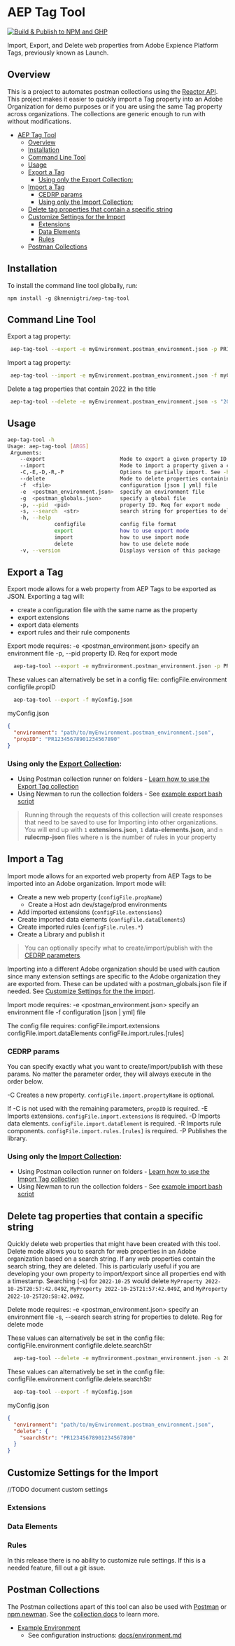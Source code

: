 # AEP Tag Tool

[![Build & Publish to NPM and GHP](https://github.com/knennigtri/aep-tag-tool/actions/workflows/release.yml/badge.svg?branch=main)](https://github.com/knennigtri/aep-tag-tool/actions/workflows/release.yml)

Import, Export, and Delete web properties from Adobe Expience Platform Tags, previously known as Launch.

## Overview

This is a project to automates postman collections using the [Reactor API](https://www.adobe.io/experience-platform-apis/references/reactor/). This project makes it easier to quickly import a Tag property into an Adobe Organization for demo purposes or if you are using the same Tag property across organizations. The collections are generic enough to run with without modifications. 

<!-- START doctoc generated TOC please keep comment here to allow auto update -->
<!-- DON'T EDIT THIS SECTION, INSTEAD RE-RUN doctoc TO UPDATE -->

- [AEP Tag Tool](#aep-tag-tool)
  - [Overview](#overview)
  - [Installation](#installation)
  - [Command Line Tool](#command-line-tool)
  - [Usage](#usage)
  - [Export a Tag](#export-a-tag)
    - [Using only the Export Collection:](#using-only-the-export-collection)
  - [Import a Tag](#import-a-tag)
    - [CEDRP params](#cedrp-params)
    - [Using only the Import Collection:](#using-only-the-import-collection)
  - [Delete tag properties that contain a specific string](#delete-tag-properties-that-contain-a-specific-string)
  - [Customize Settings for the Import](#customize-settings-for-the-import)
    - [Extensions](#extensions)
    - [Data Elements](#data-elements)
    - [Rules](#rules)
  - [Postman Collections](#postman-collections)

<!-- END doctoc generated TOC please keep comment here to allow auto update -->

## Installation
To install the command line tool globally, run:

```shell
npm install -g @knennigtri/aep-tag-tool
```

## Command Line Tool

Export a tag property:
```bash
 aep-tag-tool --export -e myEnvironment.postman_environment.json -p PR12345678901234567890
```

Import a tag property:
```bash
 aep-tag-tool --import -e myEnvironment.postman_environment.json -f myConfig.json
```

Delete a tag properties that contain 2022 in the title
```bash
 aep-tag-tool --delete -e myEnvironment.postman_environment.json -s "2022"
```

## Usage
```bash
aep-tag-tool -h
Usage: aep-tag-tool [ARGS]
 Arguments:
    --export                        Mode to export a given property ID
    --import                        Mode to import a property given a config file
    -C,-E,-D,-R,-P                  Options to partially import. See -h import
    --delete                        Mode to delete properties containing a specific string
    -f  <file>                      configuration [json | yml] file
    -e  <postman_environment.json>  specify an environment file
    -g  <postman_globals.json>      specify a global file
    -p, --pid  <pid>                property ID. Req for export mode
    -s, --search  <str>             search string for properties to delete. Reg for delete mode
    -h, --help
               configfile           config file format
               export               how to use export mode
               import               how to use import mode
               delete               how to use delete mode
    -v, --version                   Displays version of this package
```
## Export a Tag
Export mode allows for a web property from AEP Tags to be exported as JSON. Exporting a tag will:
 * create a configuration file with the same name as the property
 * export extensions
 * export data elements
 * export rules and their rule components

Export mode requires:
 -e  <postman_environment.json>  specify an environment file
 -p, --pid  <pid>                property ID. Req for export mode

```bash
  aep-tag-tool --export -e myEnvironment.postman_environment.json -p PR12345678901234567890
```

These values can alternatively be set in a config file:
   configFile.environment
   configfile.propID

```bash
  aep-tag-tool --export -f myConfig.json
```
myConfig.json
```json
{
  "environment": "path/to/myEnvironment.postman_environment.json",
  "propID": "PR12345678901234567890"
}
```

### Using only the [Export Collection](collections/Export%20Tag%20Property.postman_collection.json):
* Using Postman collection runner on folders - [Learn how to use the Export Tag collection](exportTagCollection.md)
* Using Newman to run the collection folders - See [example export bash script](example-venia-tag/export-tag.sh)

> Running through the requests of this collection will create responses that need to be saved to use for Importing into other organizations. You will end up with `1` **extensions.json**, `1` **data-elements.json**, and `n` **rulecmp-json** files where `n` is the number of rules in your property

## Import a Tag
Import mode allows for an exported web property from AEP Tags to be imported into an Adobe organization. Import mode will:
 * Create a new web property (`configFile.propName`)
   * Create a Host adn dev/stage/prod environments
 * Add imported extensions (`configFile.extensions`)
 * Create imported data elements (`configFile.dataElements`)
 * Create imported rules (`configFile.rules.*`)
 * Create a Library and publish it

> You can optionally specify what to create/import/publish with the [CEDRP parameters](#cedrp-params). 

Importing into a different Adobe organization should be used with caution since many extension settings are specific to the Adobe organization they are exported from. These can be updated with a postman_globals.json file if needed. See [Customize Settings for the the import](#customize-settings-for-the-import).

Import mode requires:
 -e  <postman_environment.json>  specify an environment file
 -f  <file>                      configuration [json | yml] file

  The config file requires:
    configFile.import.extensions
    configFile.import.dataElements
    configFile.import.rules.[rules]

### CEDRP params
You can specify exactly what you want to create/import/publish with these params. No matter the parameter order, they will always execute in the order below.

-C  Creates a new property. `configFile.import.propertyName` is optional.

If -C is not used with the remaining parameters, `propID` is required.
-E  Imports extensions. `configFile.import.extensions` is required.
-D  Imports data elements. `configFile.import.dataElement` is required.
-R  Imports rule components. `configFile.import.rules.[rules]` is required.
-P  Publishes the library.

### Using only the [Import Collection](collections/Import%20Tag%20Property.postman_collection.json):
* Using Postman collection runner on folders - [Learn how to use the Import Tag collection](importTagCollection.md)
* Using Newman to run the collection folders - See [example import bash script](example-venia-tag/import-venia-tag.sh) 

## Delete tag properties that contain a specific string
Quickly delete web properties that might have been created with this tool. Delete mode allows you to search for web properties in an Adobe organization based on a search string. If any web properties contain the search string, they are deleted. This is particularly useful if you are developing your own property to import/export since all properties end with a timestamp. Searching (-s) for `2022-10-25` would delete `MyProperty 2022-10-25T20:57:42.049Z`, `MyProperty 2022-10-25T21:57:42.049Z`, and `MyProperty 2022-10-25T20:58:42.049Z`.

Delete mode requires:
 -e  <postman_environment.json>  specify an environment file
 -s, --search  <str>             search string for properties to delete. Reg for delete mode
  
  These values can alternatively be set in the config file:
    configFile.environment
    configfile.delete.searchStr

```bash
  aep-tag-tool --delete -e myEnvironment.postman_environment.json -s 2022
```

These values can alternatively be set in the config file:
   configFile.environment
   configfile.delete.searchStr

```bash
  aep-tag-tool --export -f myConfig.json
```
myConfig.json
```json
{
  "environment": "path/to/myEnvironment.postman_environment.json",
  "delete": {
    "searchStr": "PR12345678901234567890"
  }
}
```

## Customize Settings for the Import
//TODO document custom settings

### Extensions

### Data Elements

### Rules
In this release there is no ability to customize rule settings. If this is a needed feature, fill out a git issue.

## Postman Collections
The Postman collections apart of this tool can also be used with [Postman](https://www.postman.com/) or [npm newman](https://www.npmjs.com/package/newman). See the [collection docs](docs/README.md) to learn more.
* [Example Environment](docs/example.postman_environment.json)
  * See configuration instructions: [docs/environment.md](docs/environment.md)